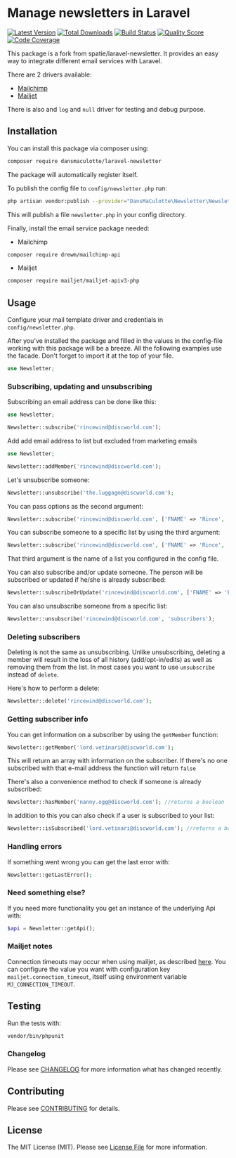 # Manage newsletters in Laravel

[![Latest Version](https://img.shields.io/packagist/v/dansmaculotte/laravel-newsletter.svg?style=flat-square)](https://packagist.org/packages/dansmaculotte/laravel-newsletter)
[![Total Downloads](https://img.shields.io/packagist/dt/dansmaculotte/laravel-newsletter.svg?style=flat-square)](https://packagist.org/packages/dansmaculotte/laravel-newsletter)
[![Build Status](https://img.shields.io/travis/dansmaculotte/laravel-newsletter/master.svg?style=flat-square)](https://travis-ci.org/dansmaculotte/laravel-newsletter)
[![Quality Score](https://img.shields.io/scrutinizer/g/dansmaculotte/laravel-newsletter.svg?style=flat-square)](https://scrutinizer-ci.com/g/dansmaculotte/laravel-newsletter)
[![Code Coverage](https://img.shields.io/coveralls/github/dansmaculotte/laravel-newslteter.svg?style=flat-square)](https://coveralls.io/github/dansmaculotte/laravel-newsletter)

This package is a fork from spatie/laravel-newsletter. It provides an easy way to integrate different email services with Laravel.

There are 2 drivers available:

  - [Mailchimp](https://developer.mailchimp.com/documentation/mailchimp/)
  - [Mailjet](https://dev.mailjet.com/guides/#about-the-mailjet-api)
  
  
There is also and `log` and `null` driver for testing and debug purpose.

## Installation

You can install this package via composer using:

```bash
composer require dansmaculotte/laravel-newsletter
```

The package will automatically register itself.

To publish the config file to `config/newsletter.php` run:

```bash
php artisan vendor:publish --provider="DansMaCulotte\Newsletter\NewsletterServiceProvider"
```

This will publish a file `newsletter.php` in your config directory.

Finally, install the email service package needed:

- Mailchimp

```bash
composer require drewm/mailchimp-api
```

- Mailjet

```bash
composer require mailjet/mailjet-apiv3-php
```

## Usage

Configure your mail template driver and credentials in `config/newsletter.php`.

After you've installed the package and filled in the values in the config-file working with this package will be a breeze. All the following examples use the facade. Don't forget to import it at the top of your file.

```php
use Newsletter;
```

### Subscribing, updating and unsubscribing

Subscribing an email address can be done like this:

```php
use Newsletter;

Newsletter::subscribe('rincewind@discworld.com');
```

Add add email address to list but excluded from marketing emails

```php
use Newsletter;

Newsletter::addMember('rincewind@discworld.com');
```

Let's unsubscribe someone:

```php
Newsletter::unsubscribe('the.luggage@discworld.com');
```

You can pass options as the second argument:
```php
Newsletter::subscribe('rincewind@discworld.com', ['FNAME' => 'Rince', 'LNAME' => 'Wind']);
```

You can subscribe someone to a specific list by using the third argument:
```php
Newsletter::subscribe('rincewind@discworld.com', ['FNAME' => 'Rince', 'LNAME' => 'Wind'], 'subscribers');
```
That third argument is the name of a list you configured in the config file.

You can also subscribe and/or update someone. The person will be subscribed or updated if he/she is already subscribed:

 ```php
 Newsletter::subscribeOrUpdate('rincewind@discworld.com', ['FNAME' => 'Foo', 'lastname' => 'Bar']);
 ```
 
You can also unsubscribe someone from a specific list:
```php
Newsletter::unsubscribe('rincewind@discworld.com', 'subscribers');
```

### Deleting subscribers

Deleting is not the same as unsubscribing. Unlike unsubscribing, deleting a member will result in the loss of all history (add/opt-in/edits) as well as removing them from the list. In most cases you want to use `unsubscribe` instead of `delete`.

Here's how to perform a delete:

```php
Newsletter::delete('rincewind@discworld.com');
```

### Getting subscriber info

You can get information on a subscriber by using the `getMember` function:
```php
Newsletter::getMember('lord.vetinari@discworld.com');
```

This will return an array with information on the subscriber. If there's no one subscribed with that
e-mail address the function will return `false`

There's also a convenience method to check if someone is already subscribed:

```php
Newsletter::hasMember('nanny.ogg@discworld.com'); //returns a boolean
```

In addition to this you can also check if a user is subscribed to your list:

```php
Newsletter::isSubscribed('lord.vetinari@discworld.com'); //returns a boolean
```

### Handling errors

If something went wrong you can get the last error with:
```php
Newsletter::getLastError();
```

### Need something else?

If you need more functionality you get an instance of the underlying Api with:

```php
$api = Newsletter::getApi();
```

### Mailjet notes

Connection timeouts may occur when using mailjet, as described
[here](https://github.com/mailjet/mailjet-apiv3-php/issues/157). You can
configure the value you want with configuration key
`mailjet.connection_timeout`, itself using environment variable
`MJ_CONNECTION_TIMEOUT`.


## Testing

Run the tests with:
```bash
vendor/bin/phpunit
```

### Changelog

Please see [CHANGELOG](CHANGELOG.md) for more information what has changed recently.

## Contributing

Please see [CONTRIBUTING](CONTRIBUTING.md) for details.

## License

The MIT License (MIT). Please see [License File](LICENSE.md) for more information.
